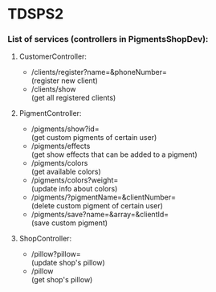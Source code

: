 # TDSPS2  

### List of services (controllers in PigmentsShopDev):  
1. CustomerController:  
   - /clients/register?name=&phoneNumber=  
      (register new client)  
   - /clients/show  
     (get all registered clients)

2. PigmentController:  
   - /pigments/show?id=  
   (get custom pigments of certain user)
   - /pigments/effects  
   (get show effects that can be added to a pigment)
   - /pigments/colors  
   (get available colors)
   - /pigments/colors?weight=  
   (update info about colors)
   - /pigments/?pigmentName=&clientNumber=  
   (delete custom pigment of certain user)
   - /pigments/save?name=&array=&clientId=  
   (save custom pigment)
   
3. ShopController:
   - /pillow?pillow=  
   (update shop's pillow)
   - /pillow  
   (get shop's pillow)
